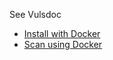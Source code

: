 

See Vulsdoc  
- [Install with Docker](https://vuls.io/docs/en/install-with-docker.html)  
- [Scan using Docker](https://vuls.io/docs/en/tutorial-docker.html)  
